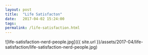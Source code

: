 ```yaml
---
layout: post
title:  "Life Satisfacton"
date:   2017-04-02 15:24:00
tags:
permalink: /life-satisfaction.html
---
```



![life-satisfaction-nerd-people.jpg]({{ site.url }}/assets/2017-04/life-satisfaction/life-satisfaction-nerd-people.jpg)
